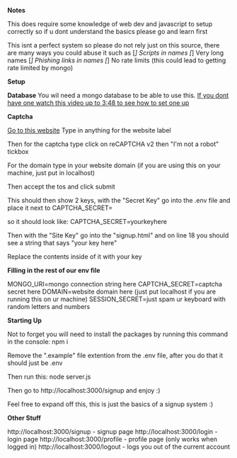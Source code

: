 **Notes**

This does require some knowledge of web dev and javascript to setup correctly so if u dont understand the basics please go and learn first


This isnt a perfect system so please do not rely just on this source, there are many ways you could abuse it such as
[*] Scripts in names
[*] Very long names
[*] Phishing links in names
[*] No rate limits (this could lead to getting rate limited by mongo)

**Setup**

__Database__
You wil need a mongo database to be able to use this. [If you dont have one watch this video up to 3:48 to see how to set one up](https://www.youtube.com/watch?v=-Wf8E6RRuXA)

__Captcha__

[Go to this website](https://www.google.com/recaptcha/admin/create)
Type in anything for the website label

Then for the captcha type click on reCAPTCHA v2 then "I'm not a robot" tickbox

For the domain type in your website domain (if you are using this on your machine, just put in localhost)

Then accept the tos and click submit

This should then show 2 keys, with the "Secret Key" go into the .env file and place it next to CAPTCHA_SECRET=

so it should look like: CAPTCHA_SECRET=yourkeyhere

Then with the "Site Key" go into the "signup.html" and on line 18 you should see a string that says "your key here"

Replace the contents inside of it with your key

__Filling in the rest of our env file__

MONGO_URI=mongo connection string here
CAPTCHA_SECRET=captcha secret here
DOMAIN=website domain here (just put localhost if you are running this on ur machine)
SESSION_SECRET=just spam ur keyboard with random letters and numbers

__Starting Up__

Not to forget you will need to install the packages by running this command in the console: npm i

Remove the ".example" file extention from the .env file, after you do that it should just be .env

Then run this: node server.js

Then go to http://localhost:3000/signup and enjoy :)

Feel free to expand off this, this is just the basics of a signup system :)

**Other Stuff**

http://localhost:3000/signup - signup page
http://localhost:3000/login - login page
http://localhost:3000/profile - profile page (only works when logged in)
http://localhost:3000/logout - logs you out of the current account